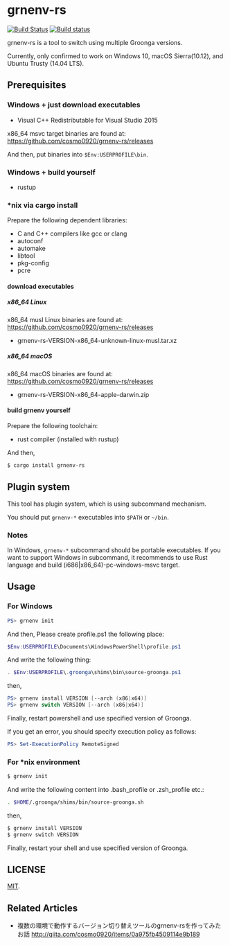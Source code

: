 grnenv-rs
===

[![Build Status](https://travis-ci.org/cosmo0920/grnenv-rs.svg?branch=master)](https://travis-ci.org/cosmo0920/grnenv-rs)
[![Build status](https://ci.appveyor.com/api/projects/status/2m8wmd96h4k7f2om/branch/master?svg=true)](https://ci.appveyor.com/project/cosmo0920/grnenv-rs/branch/master)

grnenv-rs is a tool to switch using multiple Groonga versions.

Currently, only confirmed to work on Windows 10, macOS Sierra(10.12), and Ubuntu Trusty (14.04 LTS).

## Prerequisites

### Windows + just download executables

* Visual C++ Redistributable for Visual Studio 2015

x86_64 msvc target binaries are found at:
https://github.com/cosmo0920/grnenv-rs/releases

And then, put binaries into `$Env:USERPROFILE\bin`.

### Windows + build yourself

* rustup

### *nix via cargo install

Prepare the following dependent libraries:

* C and C++ compilers like gcc or clang
* autoconf
* automake
* libtool
* pkg-config
* pcre

#### download executables

##### x86\_64 Linux

x86_64 musl Linux binaries are found at:
https://github.com/cosmo0920/grnenv-rs/releases

* grnenv-rs-VERSION-x86_64-unknown-linux-musl.tar.xz

##### x86\_64 macOS

x86_64 macOS binaries are found at:
https://github.com/cosmo0920/grnenv-rs/releases

* grnenv-rs-VERSION-x86_64-apple-darwin.zip

#### build grnenv yourself

Prepare the following toolchain:

* rust compiler (installed with rustup)

And then,

```bash
$ cargo install grnenv-rs
```

## Plugin system

This tool has plugin system, which is using subcommand mechanism.

You should put `grnenv-*` executables into `$PATH` or `~/bin`.

### Notes

In Windows, `grnenv-*` subcommand should be portable executables.
If you want to support Windows in subcommand, it recommends to use Rust language and build (i686|x86_64)-pc-windows-msvc target.

## Usage

### For Windows


```powershell
PS> grnenv init
```

And then,
Please create profile.ps1 the following place:

```powershell
$Env:USERPROFILE\Documents\WindowsPowerShell\profile.ps1
```

And write the following thing:

```powershell
. $Env:USERPROFILE\.groonga\shims\bin\source-groonga.ps1
```

then,

```powershell
PS> grnenv install VERSION [--arch (x86|x64)]
PS> grnenv switch VERSION [--arch (x86|x64)]
```

Finally, restart powershell and use specified version of Groonga.

If you get an error, you should specify execution policy as follows:

```powershell
PS> Set-ExecutionPolicy RemoteSigned
```

### For *nix environment

```bash
$ grnenv init
```

And write the following content into .bash\_profile or .zsh\_profile etc.:

```bash
. $HOME/.groonga/shims/bin/source-groonga.sh
```

then,

```bash
$ grnenv install VERSION
$ grnenv switch VERSION
```

Finally, restart your shell and use specified version of Groonga.

## LICENSE

[MIT](LICENSE).

## Related Articles

* 複数の環境で動作するバージョン切り替えツールのgrnenv-rsを作ってみたお話
http://qiita.com/cosmo0920/items/0a975fb4509114e9b189
